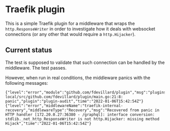 # Traefik plugin

This is a simple Traefik plugin for a middleware that wraps the `http.ResponseWriter` in order to investigate how
it deals with websocket connections (or any other that would require a `http.Hijacker`).

## Current status
The test is supposed to validate that such connection can be handled by the middleware. The test passes.

However, when run in real conditions, the middleware panics with the following messages:

```
{"level":"error","module":"github.com/fdevillard/plugin","msg":"plugins-local/src/github.com/fdevillard/plugin/main.go:21:8: panic","plugin":"plugin-audit","time":"2022-01-06T15:42:54Z"}
{"level":"error","middlewareName":"traefik-internal-recovery","middlewareType":"Recovery","msg":"Recovered from panic in HTTP handler [172.20.0.27:36380 - /graphql]: interface conversion: stdlib._net_http_ResponseWriter is not http.Hijacker: missing method Hijack","time":"2022-01-06T15:42:54Z"}
```
